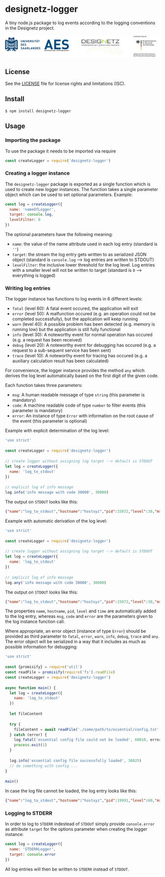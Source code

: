 # designetz-logger
A tiny node.js package to log events according to the logging conventions in the Designetz project.

![Set of logos](./docs/logos_uds_aes_designetz_bmwi.png)

## License
See the [LICENSE](./LICENSE) file for license rights and limitations (ISC).

## Install
```
$ npm install designetz-logger
```

## Usage
### Importing the package
To use the package it needs to be imported via require

```javascript
const createLogger = require('designetz-logger')
```

### Creating a logger instance
The `designetz-logger` package is exported as a single function which is used to create new logger instances. The function takes a single parameter object which can be used to set optional parameters.
Example:
```javascript
const log = createLogger({
  name: 'nameOfLogger',
  target: console.log,
  levelFilter: 0
})
```

The optional parameters have the following meaning:
* `name`: the value of the name attribute used in each log entry (standard is `''`)
* `target`: the stream the log entry gets written to as serialized JSON object (standard is `console.log` --> log entries are written to STDOUT)
* `levelFilter`: the inclusive lower threshold for the log level. Log entries with a smaller level will not be written to target (standard is `0` --> everything is logged)

### Writing log entries
The logger instance has functions to log events in 6 different levels:
* `fatal` (level 60): A fatal event occured, the application will exit
* `error` (level 50): A malfunction occured (e.g. an operation could not be completed successfully), but the application will keep running
* `warn` (level 40): A possible problem has been detected (e.g. memory is running low) but the application is still fully functional
* `info` (level 30): A noteworthy event for normal operation has occured (e.g. a request has been received)
* `debug` (level 20): A noteworthy event for debugging has occured (e.g. a request to a sub-sequent service has been sent)
* `trace` (level 10): A noteworthy event for tracing has occured (e.g. a auxiliary calculation result has been calculated)

For convenience, the logger instance provides the method `any` which derives the log level automatically based on the first digit of the given code.

Each function takes three parameters:
* `msg`: A human readable message of type `string` (this parameter is mandatory)
* `code`: A machine readable code of type `number` to filter events (this parameter is mandatory)
* `error`: An instance of type `Error` with information on the root cause of the event (this parameter is optional)

Example with explicit determination of the log level:
```javascript
'use strict'

const createLogger = require('designetz-logger')

// create logger without assigning log target --> default is STDOUT
let log = createLogger({
  name: 'log_to_stdout'
})

// explicit log of info message
log.info('info message with code 30000', 30000)
```

The output on `STDOUT` looks like this:
```json
{"name":"log_to_stdout","hostname":"hostxyz","pid":15072,"level":30,"msg":"info message with code 30000","code":30000,"time":"2018-07-21T14:00:31.783Z"}
```

Example with automatic derivation of the log level:
```javascript
'use strict'

const createLogger = require('designetz-logger')

// create logger without assigning log target --> default is STDOUT
let log = createLogger({
  name: 'log_to_stdout'
})

// implicit log of info message
log.any('info message with code 30000', 30000)
```

The output on `STDOUT` looks like this:
```json
{"name":"log_to_stdout","hostname":"hostxyz","pid":15072,"level":30,"msg":"info message with code 30000","code":30000,"time":"2018-07-21T14:00:31.783Z"}
```

The properties `name`, `hostname`, `pid`, `level` and `time` are automatically added to the log entry, whereas `msg`, `code` and `error` are the parameters given to the log instance function call.

Where appropriate, an error object (instance of type `Error`) should be provided as third parameter to `fatal`, `error`, `warn`, `info`, `debug`, `trace` and `any`. The error object will be serialized in a way that it includes as much as possible information for debugging:

```javascript
'use strict'

const {promisify} = require('util')
const readFile = promisify(require('fs').readFile)
const createLogger = require('designetz-logger')

async function main() {
  let log = createLogger({
    name: 'log_to_stdout'
  })

  let fileContent

  try {
    fileContent = await readFile('./some/path/to/essential/config.txt', {encoding: 'utf8'})
  } catch (error) {
    log.fatal('essential config file could not be loaded', 60010, error)
    process.exit(1)
  }
  
  log.info('essential config file successfully loaded', 30025)
  // do something with config ...
}

main()
```

In case the log file cannot be loaded, the log entry looks like this:
```json
{"name":"log_to_stdout","hostname":"hostxyz","pid":19991,"level":60,"msg":"essential config file could not be loaded","code":60010,"err":{"errno":-2,"code":"ENOENT","syscall":"open","path":"./some/path/to/essential/config.txt","name":"Error","message":"ENOENT: no such file or directory, open './some/path/to/essential/config.txt'","stack":"Error: ENOENT: no such file or directory, open './some/path/to/essential/config.txt'"},"time":"2018-07-21T14:29:13.378Z"}
```
### Logging to STDERR
In order to log to `STDERR` indestead of `STDOUT` simply provide `console.error` as attribute `target` for the options parameter when creating the logger instance:

```javascript
const log = createLogger({
  name: 'STDERRLogger',
  target: console.error
})
```

All log entries will then be written to `STDERR` instead of `STDOUT`.